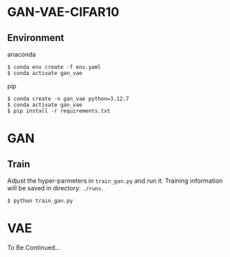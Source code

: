 # GAN-VAE-CIFAR10

## Environment

anaconda

```Shell
$ conda env create -f env.yaml
$ conda activate gan_vae
```

pip

```Shell
$ conda create -n gan_vae python=3.12.7
$ conda activate gan_vae
$ pip install -r requirements.txt
```

# GAN

## Train

Adjust the hyper-parmeters in `train_gan.py` and run it. Training information will be saved in directory: `./runs`.

```shell
$ python train_gan.py
```

# VAE

To Be Continued...
